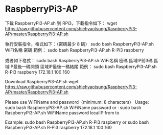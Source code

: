 # RaspberryPi3-AP

下載 RaspberryPi3-AP.sh 到 RPi3，下載指令如下：
wget  https://raw.githubusercontent.com/shiehyaotsung/RaspberryPi3-AP/master/RaspberryPi3-AP.sh

執行安裝指令，格式如下：（密碼最少  8 碼）
sudo  bash RaspberryPi3-AP.sh   WiFi名稱   密碼
範例：
sudo  bash RaspberryPi3-AP.sh   R-Pi3   raspberry

或者如下格式：
sudo  bash RaspberryPi3-AP.sh   WiFi名稱   密碼  區域IP前3碼  區域IP最後一碼開頭  區域IP最後一碼結尾
範例：
sudo  bash RaspberryPi3-AP.sh   R-Pi3   raspberry  172.18.1  100  160


Download RaspberryPi3-AP.sh 
wget  https://raw.githubusercontent.com/shiehyaotsung/RaspberryPi3-AP/master/RaspberryPi3-AP.sh

Please use WiFiName and password（minimum: 8 characters）
Usage:
sudo  bash RaspberryPi3-AP.sh   WiFiName   password
or :
sudo  bash RaspberryPi3-AP.sh   WiFiName   password  localIP  from  to

Example:
sudo  bash RaspberryPi3-AP.sh   R-Pi3   raspberry
or
sudo  bash RaspberryPi3-AP.sh   R-Pi3   raspberry  172.18.1  100  160
